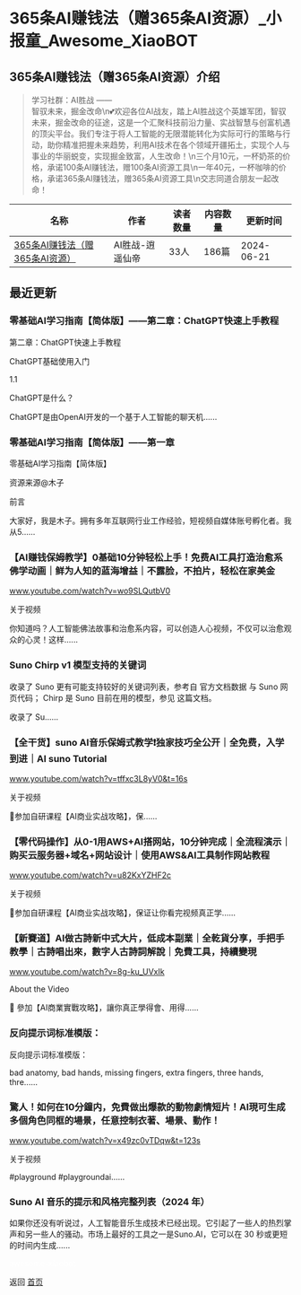 # 365条AI赚钱法（赠365条AI资源）_小报童_Awesome_XiaoBOT

## 365条AI赚钱法（赠365条AI资源）介绍
> 学习社群：AI胜战 ——  
智驭未来，掘金改命\n💕欢迎各位AI战友，踏上AI胜战这个英雄军团，智驭未来，掘金改命的征途，这是一个汇聚科技前沿力量、实战智慧与创富机遇的顶尖平台。我们专注于将人工智能的无限潜能转化为实际可行的策略与行动，助你精准把握未来趋势，利用AI技术在各个领域开疆拓土，实现个人与事业的华丽蜕变，实现掘金致富，人生改命！\n三个月10元，一杯奶茶的价格，承诺100条AI赚钱法，赠100条AI资源工具\n一年40元，一杯咖啡的价格，承诺365条AI赚钱法，赠365条AI资源工具\n交志同道合朋友一起改命！  
  


|名称|作者|读者数量|内容数量|更新时间|
|---|---|---|---|---|
|[365条AI赚钱法（赠365条AI资源）](https://xiaobot.net/p/MAXGL?refer=0b133df9-27dc-423b-8101-639049001c13)|AI胜战-逍遥仙帝|33人|186篇|2024-06-21|

## 最近更新
### 零基础AI学习指南【简体版】——第二章：ChatGPT快速上手教程

第二章：ChatGPT快速上手教程

ChatGPT基础使用入门​

1.1

ChatGPT是什么？​

ChatGPT是由OpenAI开发的一个基于人工智能的聊天机......

### 零基础AI学习指南【简体版】——第一章

零基础AI学习指南【简体版】

资源来源@木子

前言​

大家好，我是木子。拥有多年互联网行业工作经验，短视频自媒体账号孵化者。我从5......

### 【AI赚钱保姆教学】0基础10分钟轻松上手！免费AI工具打造治愈系佛学动画｜鲜为人知的蓝海增益｜不露脸，不拍片，轻松在家美金

www.youtube.com/watch?v=wo9SLQutbV0

关于视频

你知道吗？人工智能佛法故事和治愈系内容，可以创造人心视频，不仅可以治愈观众的心灵！这样......

### Suno Chirp v1 模型支持的关键词

收录了 Suno 更有可能支持较好的关键词列表，参考自 官方文档数据 与 Suno 网页代码； Chirp 是 Suno 目前在用的模型，参见 这篇文档。

收录了 Su......

### 【全干货】suno AI音乐保姆式教学❗️独家技巧全公开｜全免费，入学到进｜AI suno Tutorial

www.youtube.com/watch?v=tffxc3L8yV0&t=16s

关于视频

📣参加自研课程【AI商业实战攻略】，保......

### 【零代码操作】从0-1用AWS+AI搭网站，10分钟完成｜全流程演示｜购买云服务器+域名+网站设计｜使用AWS&AI工具制作网站教程

www.youtube.com/watch?v=u82KxYZHF2c

关于视频

📣参加自研课程【AI商业实战攻略】，保证让你看完视频真正学......

### 【新賽道】AI做古詩新中式大片，低成本副業｜全乾貨分享，手把手教學｜古詩唱出來，數字人古詩詞解說｜免費工具，持續變現

www.youtube.com/watch?v=8g-ku_UVxIk

About the Video

📣 參加【AI商業實戰攻略】，讓你真正學得會、用得......

### 反向提示词标准模版：

反向提示词标准模版：

bad anatomy, bad hands, missing fingers, extra fingers, three hands,
thre......

### 驚人！如何在10分鐘内，免費做出爆款的動物劇情短片！AI現可生成多個角色同框的場景，任意控制衣著、場景、動作！

www.youtube.com/watch?v=x49zc0vTDqw&t=123s

关于视频

#playground #playgroundai......

### Suno AI 音乐的提示和风格完整列表（2024 年）

如果你还没有听说过，人工智能音乐生成技术已经出现。它引起了一些人的热烈掌声和另一些人的骚动。市场上最好的工具之一是Suno.AI，它可以在 30
秒或更短的时间内生成......


<a href="https://github.com/Reno9527/awesome-xiaobot" style="color: white; text-decoration: none;">awesome-xiaobot</a>

返回 [首页](../README.md)
